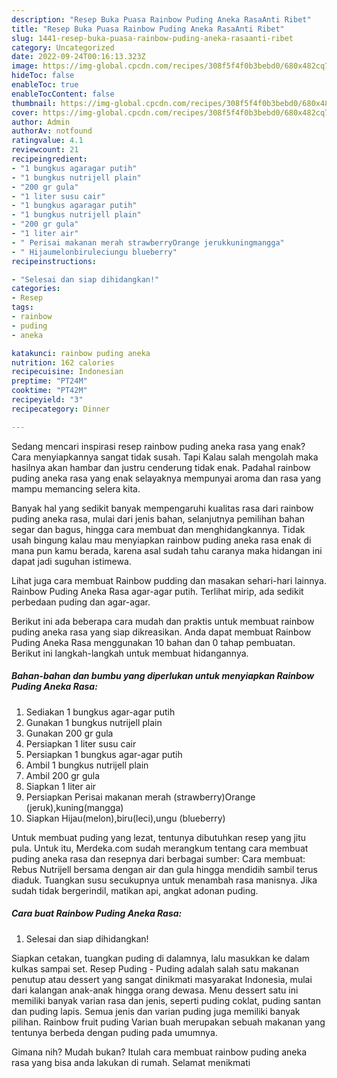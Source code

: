 ```yaml
---
description: "Resep Buka Puasa Rainbow Puding Aneka RasaAnti Ribet"
title: "Resep Buka Puasa Rainbow Puding Aneka RasaAnti Ribet"
slug: 1441-resep-buka-puasa-rainbow-puding-aneka-rasaanti-ribet
category: Uncategorized
date: 2022-09-24T00:16:13.323Z
image: https://img-global.cpcdn.com/recipes/308f5f4f0b3bebd0/680x482cq70/rainbow-puding-aneka-rasa-foto-resep-utama.jpg
hideToc: false
enableToc: true
enableTocContent: false
thumbnail: https://img-global.cpcdn.com/recipes/308f5f4f0b3bebd0/680x482cq70/rainbow-puding-aneka-rasa-foto-resep-utama.jpg
cover: https://img-global.cpcdn.com/recipes/308f5f4f0b3bebd0/680x482cq70/rainbow-puding-aneka-rasa-foto-resep-utama.jpg
author: Admin
authorAv: notfound
ratingvalue: 4.1
reviewcount: 21
recipeingredient:
- "1 bungkus agaragar putih"
- "1 bungkus nutrijell plain"
- "200 gr gula"
- "1 liter susu cair"
- "1 bungkus agaragar putih"
- "1 bungkus nutrijell plain"
- "200 gr gula"
- "1 liter air"
- " Perisai makanan merah strawberryOrange jerukkuningmangga"
- " Hijaumelonbiruleciungu blueberry"
recipeinstructions:

- "Selesai dan siap dihidangkan!"
categories:
- Resep
tags:
- rainbow
- puding
- aneka

katakunci: rainbow puding aneka 
nutrition: 162 calories
recipecuisine: Indonesian
preptime: "PT24M"
cooktime: "PT42M"
recipeyield: "3"
recipecategory: Dinner

---
```



Sedang mencari inspirasi resep rainbow puding aneka rasa yang enak? Cara menyiapkannya sangat tidak susah. Tapi Kalau salah mengolah maka hasilnya akan hambar dan justru cenderung tidak enak. Padahal rainbow puding aneka rasa yang enak selayaknya mempunyai aroma dan rasa yang mampu memancing selera kita.


Banyak hal yang sedikit banyak mempengaruhi kualitas rasa dari rainbow puding aneka rasa, mulai dari jenis bahan, selanjutnya pemilihan bahan segar dan bagus, hingga cara membuat dan menghidangkannya. Tidak usah bingung kalau mau menyiapkan rainbow puding aneka rasa enak di mana pun kamu berada, karena asal sudah tahu caranya maka hidangan ini dapat jadi suguhan istimewa.

Lihat juga cara membuat Rainbow pudding dan masakan sehari-hari lainnya. Rainbow Puding Aneka Rasa agar-agar putih. Terlihat mirip, ada sedikit perbedaan puding dan agar-agar.


Berikut ini ada beberapa cara mudah dan praktis untuk membuat rainbow puding aneka rasa yang siap dikreasikan. Anda dapat membuat Rainbow Puding Aneka Rasa menggunakan 10 bahan dan 0 tahap pembuatan. Berikut ini langkah-langkah untuk membuat hidangannya.

<!--inarticleads1-->

##### Bahan-bahan dan bumbu yang diperlukan untuk menyiapkan Rainbow Puding Aneka Rasa:

1. Sediakan 1 bungkus agar-agar putih
1. Gunakan 1 bungkus nutrijell plain
1. Gunakan 200 gr gula
1. Persiapkan 1 liter susu cair
1. Persiapkan 1 bungkus agar-agar putih
1. Ambil 1 bungkus nutrijell plain
1. Ambil 200 gr gula
1. Siapkan 1 liter air
1. Persiapkan  Perisai makanan merah (strawberry)Orange (jeruk),kuning(mangga)
1. Siapkan  Hijau(melon),biru(leci),ungu (blueberry)


Untuk membuat puding yang lezat, tentunya dibutuhkan resep yang jitu pula. Untuk itu, Merdeka.com sudah merangkum tentang cara membuat puding aneka rasa dan resepnya dari berbagai sumber: Cara membuat: Rebus Nutrijell bersama dengan air dan gula hingga mendidih sambil terus diaduk. Tuangkan susu secukupnya untuk menambah rasa manisnya. Jika sudah tidak bergerindil, matikan api, angkat adonan puding. 

<!--inarticleads2-->

##### Cara buat Rainbow Puding Aneka Rasa:


1. Selesai dan siap dihidangkan!

Siapkan cetakan, tuangkan puding di dalamnya, lalu masukkan ke dalam kulkas sampai set. Resep Puding - Puding adalah salah satu makanan penutup atau dessert yang sangat dinikmati masyarakat Indonesia, mulai dari kalangan anak-anak hingga orang dewasa. Menu dessert satu ini memiliki banyak varian rasa dan jenis, seperti puding coklat, puding santan dan puding lapis. Semua jenis dan varian puding juga memiliki banyak pilihan. Rainbow fruit puding Varian buah merupakan sebuah makanan yang tentunya berbeda dengan puding pada umumnya. 

Gimana nih? Mudah bukan? Itulah cara membuat rainbow puding aneka rasa yang bisa anda lakukan di rumah. Selamat menikmati

